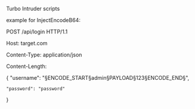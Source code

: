Turbo Intruder scripts

example for InjectEncodeB64:

POST /api/login HTTP/1.1

Host: target.com

Content-Type: application/json

Content-Length:

{
    "username": "§ENCODE_START§admin§PAYLOAD§123§ENCODE_END§",
    
    "password": "password"

}
